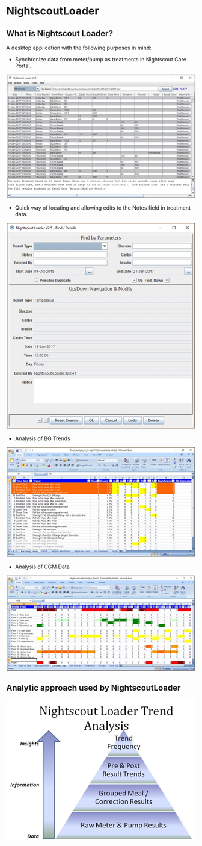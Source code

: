 # NightscoutLoader

## What is Nightscout Loader?

A desktop application with the following purposes in mind:

* Synchronize data from meter/pump as treatments in Nightscout Care Portal.

![picture](resources/images/MainPage.jpg)

* Quick way of locating and allowing edits to the Notes field in treatment data.

![picture](resources/images/FindModify.jpg)

* Analysis of BG Trends

![picture](resources/images/TreatmentTrendAnalysis.jpg)


* Analysis of CGM Data

![picture](resources/images/CGMTrendAnalysis.jpg)

## Analytic approach used by NightscoutLoader

![picture](resources/images/TrendAnalysis.jpg)

